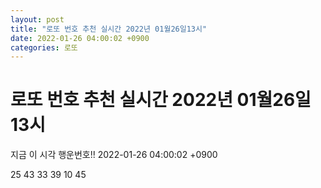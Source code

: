 ```yaml
---
layout: post
title: "로또 번호 추천 실시간 2022년 01월26일13시"
date: 2022-01-26 04:00:02 +0900
categories: 로또
---
```


# 로또 번호 추천 실시간 2022년 01월26일13시

지금 이 시각 행운번호!! 2022-01-26 04:00:02 +0900

 25  43  33  39  10  45 

